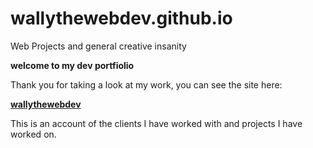 # wallythewebdev.github.io
Web Projects and general creative insanity

**welcome to my dev portfiolio** 

Thank you for taking a look at my work, you can see the site here:

**[wallythewebdev](wallythewebdev.com)**

This is an account of the clients I have worked with and projects I have worked on. 
